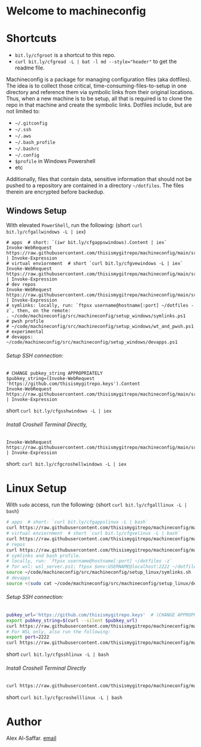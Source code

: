 
# Welcome to machineconfig

# Shortcuts
* `bit.ly/cfgroot` is a shortcut to this repo.
* `curl bit.ly/cfgread -L | bat -l md --style="header"` to get the readme file.

Machineconfig is a package for managing configuration files (aka dotfiles). The idea is to collect those critical, time-consuming-files-to-setup in one directory and reference them via symbolic links from their original locations. Thus, when a new machine is to be setup, all that is required is to clone the repo in that machine and create the symbolic links.
Dotfiles include, but are not limited to:
* `~/.gitconfig`
* `~/.ssh`
* `~/.aws`
* `~/.bash_profile`
* `~/.bashrc`
* `~/.config`
* `$profile` in Windows Powershell
* etc


Additionally, files that contain data, sensitive information that should not be pushed to a repository are contained in a directory `~/dotfiles`. The files therein are encrypted before backedup.


## Windows Setup
With elevated `PowerShell`, run the following: (short `curl bit.ly/cfgallwindows -L | iex`)
```shell
# apps  # short: `(iwr bit.ly/cfgappswindows).Content | iex`
Invoke-WebRequest https://raw.githubusercontent.com/thisismygitrepo/machineconfig/main/src/machineconfig/setup_windows/apps.ps1 | Invoke-Expression
# virtual enviornment  # short `curl bit.ly/cfgvewindows -L | iex`
Invoke-WebRequest https://raw.githubusercontent.com/thisismygitrepo/machineconfig/main/src/machineconfig/setup_windows/ve.ps1 | Invoke-Expression
# dev repos
Invoke-WebRequest https://raw.githubusercontent.com/thisismygitrepo/machineconfig/main/src/machineconfig/setup_windows/repos.ps1 | Invoke-Expression
# symlinks: locally, run: `ftpsx username@hostname[:port] ~/dotfiles -z`, then, on the remote:
. ~/code/machineconfig/src/machineconfig/setup_windows/symlinks.ps1
# pwsh profile
# ~/code/machineconfig/src/machineconfig/setup_windows/wt_and_pwsh.ps1  # experimental
# devapps:
~/code/machineconfig/src/machineconfig/setup_windows/devapps.ps1

```

###### Setup SSH connection:
```shell
# CHANGE pubkey_string APPROPRIATELY
$pubkey_string=(Invoke-WebRequest 'https://github.com/thisismygitrepo.keys').Content
Invoke-WebRequest https://raw.githubusercontent.com/thisismygitrepo/machineconfig/main/src/machineconfig/setup_windows/openssh_all.ps1 | Invoke-Expression
```
short `curl bit.ly/cfgsshwindows -L | iex`

###### Install Croshell Terminal Directly,
```shell
Invoke-WebRequest https://raw.githubusercontent.com/thisismygitrepo/machineconfig/main/src/machineconfig/setup_windows/web_shortcuts/croshell.ps1 | Invoke-Expression
```
short: `curl bit.ly/cfgcroshellwindows -L | iex`

# Linux Setup
With `sudo` access, run the following: (short `curl bit.ly/cfgalllinux -L | bash`)
```bash
# apps  # short: `curl bit.ly/cfgappslinux -L | bash`
curl https://raw.githubusercontent.com/thisismygitrepo/machineconfig/main/src/machineconfig/setup_linux/apps.sh | bash
# virtual enviornment  # short `curl bit.ly/cfgvelinux -L | bash`
curl https://raw.githubusercontent.com/thisismygitrepo/machineconfig/main/src/machineconfig/setup_linux/ve.sh | bash
# repos
curl https://raw.githubusercontent.com/thisismygitrepo/machineconfig/main/src/machineconfig/setup_linux/repos.sh | bash
# symlinks and bash profile.
# locally, run: `ftpsx username@hostname[:port] ~/dotfiles -z`
# for wsl: wsl_server.ps1; ftpsx $env:USERNAME@localhost:2222 ~/dotfiles -z # OR: ln -s /mnt/c/Users/$(whoami)/dotfiles ~/dotfiles
source ~/code/machineconfig/src/machineconfig/setup_linux/symlinks.sh  # requires sudo since it invloves chmod of dotfiles/.ssh, however sudo doesn't work with source. best to have sudo -s earlier.
# devapps
source <(sudo cat ~/code/machineconfig/src/machineconfig/setup_linux/devapps.sh)

```

###### Setup SSH connection:
```bash
pubkey_url='https://github.com/thisismygitrepo.keys'  # (CHANGE APPROPRIATELY)
export pubkey_string=$(curl --silent $pubkey_url)
curl https://raw.githubusercontent.com/thisismygitrepo/machineconfig/main/src/machineconfig/setup_linux/openssh_all.sh | sudo bash
# For WSL only, also run the following:
export port=2222
curl https://raw.githubusercontent.com/thisismygitrepo/machineconfig/main/src/machineconfig/setup_linux/openssh_wsl.sh | sudo bash  
```
short `curl bit.ly/cfgsshlinux -L | bash`


###### Install Croshell Terminal Directly
```bash
curl https://raw.githubusercontent.com/thisismygitrepo/machineconfig/main/src/machineconfig/setup_linux/web_shortcuts/croshell.sh | sudo bash
```
short `curl bit.ly/cfgcroshelllinux -L | bash`


# Author
Alex Al-Saffar. [email](mailto:programmer@usa.com)

